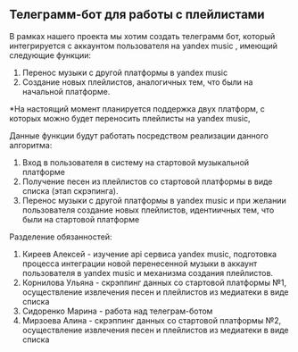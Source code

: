 ## **Телеграмм-бот для работы с плейлистами**

В рамках нашего проекта мы хотим создать телеграмм бот, который интегрируется с аккаунтом пользователя на yandex music , имеющий следующие функции:
1. Перенос музыки c другой платформы в yandex music
2. Создание новых плейлистов, аналогичных тем, что были на начальной платформе. 

*На настоящий момент планируется поддержка двух платформ, с которых можно будет переносить плейлисты на yandex music,

Данные функции будут работать посредством реализации данного алгоритма:

1. Вход в пользователя в систему на стартовой музыкальной платформе
2. Получение песен из плейлистов со стартовой платформы в виде списка (этап скрэпинга).
3. Перенос музыки с другой платформы в yandex music и при желании пользователя создание новых плейлистов, идентиичных тем, что были на стартовой платформе


Разделение обязанностей:
1. Киреев Алексей - изучение api сервиса yandex music, подготовка процесса интеграции новой перенесенной музыки в аккаунт пользователя в yandex music и механизма создания плейлистов.
2. Корнилова Ульяна - скрэппинг данных со стартовой платформы №1, осуществление извлечения песен и плейлистов из медиатеки в виде списка
3. Сидоренко Марина - работа над телеграм-ботом
4. Мирзоева Алина - скрэппинг данных со стартовой платформы №2, осуществление извлечения песен и плейлистов из медиатеки в виде списка
